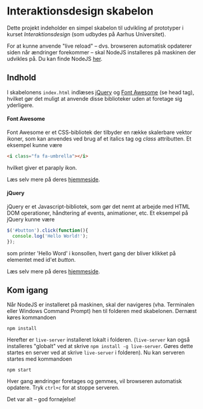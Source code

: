 # Interaktionsdesign skabelon
Dette projekt indeholder en simpel skabelon til udvikling af prototyper i kurset
*Interaktionsdesign* (som udbydes på Aarhus Universitet).

For at kunne anvende "live reload" – dvs. browseren automatisk opdaterer siden når
ændringer forekommer – skal NodeJS installeres på maskinen der udvikles på. Du kan finde NodeJS [her](https://nodejs.org/en/).


## Indhold
I skabelonens `index.html` indlæses [jQuery](https://jquery.com/) og [Font Awesome](http://fontawesome.io/) (se head tag), hvilket gør det muligt at anvende disse biblioteker uden at foretage sig yderligere.

#### Font Awesome
Font Awesome er et CSS-bibliotek der tilbyder en række skalerbare vektor ikoner, som kan anvendes ved brug af et italics tag og *class* attributten. Et eksempel kunne være

```html
<i class="fa fa-umbrella"></i>
```
hvilket giver et paraply ikon.

Læs selv mere på deres [hjemmeside](http://fontawesome.io/).

#### jQuery
jQuery er et Javascript-bibliotek, som gør det nemt at arbejde med HTML DOM operationer, håndtering af events, animationer, etc. Et eksempel på jQuery kunne være

```javascript
$('#button').click(function(){
  console.log('Hello World!');
});
```

som printer 'Hello Word' i konsollen, hvert gang der bliver klikket på elementet med id'et *button*.

Læs selv mere på deres [hjemmeside](http://jquery.com/).

## Kom igang
Når NodeJS er installeret på maskinen, skal der navigeres (vha. Terminalen eller Windows Command Prompt) hen til folderen med skabelonen. Dernæst køres kommandoen

```
npm install
```

Herefter er `live-server` installeret lokalt i folderen. (`live-server` kan også installeres "globalt" ved at skrive `npm install -g live-server`. Gøres dette startes en server ved at skrive `live-server` i folderen). Nu kan serveren startes med kommandoen

```
npm start
```

Hver gang ændringer foretages og gemmes, vil browseren automatisk opdatere. Tryk `ctrl+c` for at stoppe serveren.

Det var alt – god fornøjelse!
